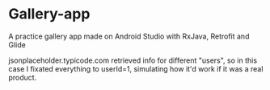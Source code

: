 # Gallery-app
A practice gallery app made on Android Studio with RxJava, Retrofit and Glide

jsonplaceholder.typicode.com retrieved info for different "users", so in this case I fixated everything to userId=1, simulating how it'd work if it was a real product. 
